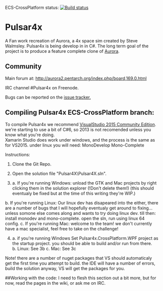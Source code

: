 ECS-CrossPlatform status: [![Build status](https://ci.appveyor.com/api/projects/status/owpp4y7ruyn0skm1/branch/ECS-CrossPlatform?svg=true)](https://ci.appveyor.com/project/intercross21/pulsar4x/branch/ECS-CrossPlatform)
# Pulsar4x

A Fan work recreation of Aurora, a 4x space sim created by Steve Walmsley. Pulsar4x is being develop in in C#. The long term goal of the project is to produce a feature complete clone of [Aurora](http://aurora2.pentarch.org/index.php).

## Community

Main forum at: http://aurora2.pentarch.org/index.php/board,169.0.html

IRC channel #Pulsar4x on Freenode.

Bugs can be reported on the [issue tracker.](https://github.com/Pulsar4xDevs/Pulsar4x/issues)

## Compiling Pulsar4x ECS-CrossPlatform branch:

To compile Pulsar4x we recommend [VisualStudio 2015 Community Edition](https://www.visualstudio.com/downloads/download-visual-studio-vs). we're starting to use a bit of C#6, so 2013 is not recomended unless you know what you're doing.  
Xamarin Studio does work under windows, and the process is the same as for VS2015.
under linux you will need:
MonoDevelop
Mono-Complete


Instructions:

1. Clone the Git Repo.

2. Open the solution file "Pulsar4X\Pulsar4X.sln".

3. a. If you're running Windows: unload the GTK and Mac projects by right clicking them in the solution explorer (!Don't delete them!) (this should eventualy  be fixed but at the time of this writing they're WIP.)
  
 b. If you're running Linux: Our linux dev has disapeared into the either, there are a number of bugs that I will hopefully eventualy get around to fixing... unless somone else comes along and wants to try doing linux dev.
till then: install monodev and mono-complete. 
open the sln, run using linux 64 config. 
 c. If you're running Mac: welcome to the team! we don't currently have a mac specialist, feel free to take on the challenge!  

4. a. if you're running Windows Set Pulsar4x.CrossPlatform.WPF project as the startup project. you should be able to build and/or run from there.   
 b. Linux: See 3b
 c. Mac:  See 3c

Note! there are a number of nuget packages that VS should automaticaly get the first time you attempt to build. 
the IDE will have a number of errors, build the solution anyway, VS will get the packages for you.

##Working with the code:
I need to flesh this section out a bit more, but for now, read the pages in the wiki, or ask me on IRC.
